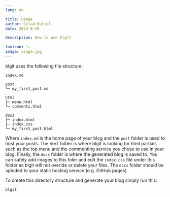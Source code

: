 ```yaml
---
lang: en 

title: Usage
author: Gilad Kutiel
date: 2024-9-29

description: How to use blgit

favicon: 🪛
image: usage.jpg
---
```


blgit uses the following file structure:
```
index.md

post
└─ my_first_post.md

html
├─ menu.html
└─ comments.html

docs
├─ index.html
├─ index.css
└─ my_first_post.html
```

Where `index.md` is the home page of your blog and the `post` folder is used to host your posts. 
The `html` folder is where blgit is looking for html partials such as the top menu and the commenting service you chose to use in your blog.
Finally, the `docs` folder is where the generated blog is saved to. 
You can safely add images to this foler and edit the `index.css` file under this folder as blgit will not overide or delete your files. The `docs` folder should be uploded to your static hosting service (e.g. GitHub pages) 

To create this directory structure and generate your blog simply run this:
```
blgit
```